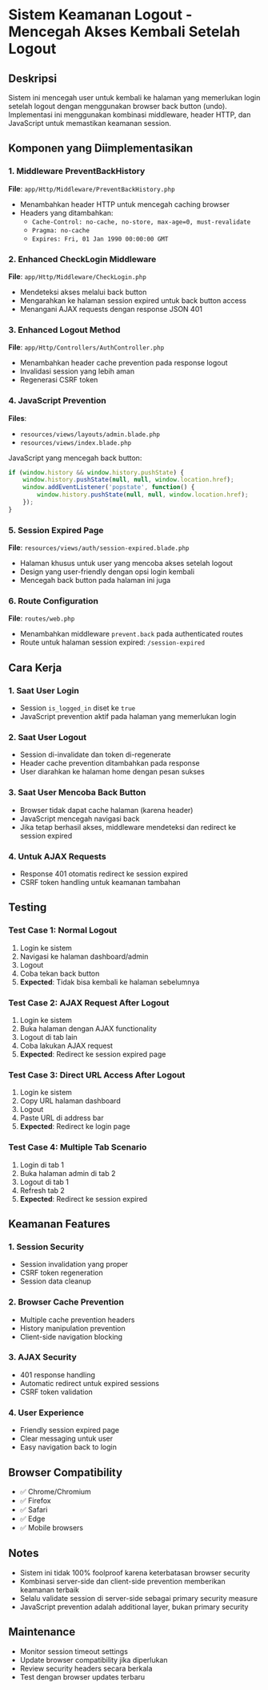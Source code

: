 # Sistem Keamanan Logout - Mencegah Akses Kembali Setelah Logout

## Deskripsi
Sistem ini mencegah user untuk kembali ke halaman yang memerlukan login setelah logout dengan menggunakan browser back button (undo). Implementasi ini menggunakan kombinasi middleware, header HTTP, dan JavaScript untuk memastikan keamanan session.

## Komponen yang Diimplementasikan

### 1. Middleware PreventBackHistory
**File**: `app/Http/Middleware/PreventBackHistory.php`
- Menambahkan header HTTP untuk mencegah caching browser
- Headers yang ditambahkan:
  - `Cache-Control: no-cache, no-store, max-age=0, must-revalidate`
  - `Pragma: no-cache`
  - `Expires: Fri, 01 Jan 1990 00:00:00 GMT`

### 2. Enhanced CheckLogin Middleware
**File**: `app/Http/Middleware/CheckLogin.php`
- Mendeteksi akses melalui back button
- Mengarahkan ke halaman session expired untuk back button access
- Menangani AJAX requests dengan response JSON 401

### 3. Enhanced Logout Method
**File**: `app/Http/Controllers/AuthController.php`
- Menambahkan header cache prevention pada response logout
- Invalidasi session yang lebih aman
- Regenerasi CSRF token

### 4. JavaScript Prevention
**Files**: 
- `resources/views/layouts/admin.blade.php`
- `resources/views/index.blade.php`

JavaScript yang mencegah back button:
```javascript
if (window.history && window.history.pushState) {
    window.history.pushState(null, null, window.location.href);
    window.addEventListener('popstate', function() {
        window.history.pushState(null, null, window.location.href);
    });
}
```

### 5. Session Expired Page
**File**: `resources/views/auth/session-expired.blade.php`
- Halaman khusus untuk user yang mencoba akses setelah logout
- Design yang user-friendly dengan opsi login kembali
- Mencegah back button pada halaman ini juga

### 6. Route Configuration
**File**: `routes/web.php`
- Menambahkan middleware `prevent.back` pada authenticated routes
- Route untuk halaman session expired: `/session-expired`

## Cara Kerja

### 1. Saat User Login
- Session `is_logged_in` diset ke `true`
- JavaScript prevention aktif pada halaman yang memerlukan login

### 2. Saat User Logout
- Session di-invalidate dan token di-regenerate
- Header cache prevention ditambahkan pada response
- User diarahkan ke halaman home dengan pesan sukses

### 3. Saat User Mencoba Back Button
- Browser tidak dapat cache halaman (karena header)
- JavaScript mencegah navigasi back
- Jika tetap berhasil akses, middleware mendeteksi dan redirect ke session expired

### 4. Untuk AJAX Requests
- Response 401 otomatis redirect ke session expired
- CSRF token handling untuk keamanan tambahan

## Testing

### Test Case 1: Normal Logout
1. Login ke sistem
2. Navigasi ke halaman dashboard/admin
3. Logout
4. Coba tekan back button
5. **Expected**: Tidak bisa kembali ke halaman sebelumnya

### Test Case 2: AJAX Request After Logout
1. Login ke sistem
2. Buka halaman dengan AJAX functionality
3. Logout di tab lain
4. Coba lakukan AJAX request
5. **Expected**: Redirect ke session expired page

### Test Case 3: Direct URL Access After Logout
1. Login ke sistem
2. Copy URL halaman dashboard
3. Logout
4. Paste URL di address bar
5. **Expected**: Redirect ke login page

### Test Case 4: Multiple Tab Scenario
1. Login di tab 1
2. Buka halaman admin di tab 2
3. Logout di tab 1
4. Refresh tab 2
5. **Expected**: Redirect ke session expired

## Keamanan Features

### 1. Session Security
- Session invalidation yang proper
- CSRF token regeneration
- Session data cleanup

### 2. Browser Cache Prevention
- Multiple cache prevention headers
- History manipulation prevention
- Client-side navigation blocking

### 3. AJAX Security
- 401 response handling
- Automatic redirect untuk expired sessions
- CSRF token validation

### 4. User Experience
- Friendly session expired page
- Clear messaging untuk user
- Easy navigation back to login

## Browser Compatibility
- ✅ Chrome/Chromium
- ✅ Firefox
- ✅ Safari
- ✅ Edge
- ✅ Mobile browsers

## Notes
- Sistem ini tidak 100% foolproof karena keterbatasan browser security
- Kombinasi server-side dan client-side prevention memberikan keamanan terbaik
- Selalu validate session di server-side sebagai primary security measure
- JavaScript prevention adalah additional layer, bukan primary security

## Maintenance
- Monitor session timeout settings
- Update browser compatibility jika diperlukan
- Review security headers secara berkala
- Test dengan browser updates terbaru
